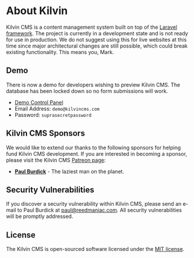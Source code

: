 

# About Kilvin

Kilvin CMS is a content management system built on top of the [Laravel framework](https://laravel.com). The project is currently in a development state and is not ready for use in production. We do not suggest using this for live websites at this time since major architectural changes are still possible, which could break existing functionality. This means you, Mark.

## Demo

There is now a demo for developers wishing to preview Kilvin CMS. The database has been locked down so no form submissions will work.

- [Demo Control Panel](https://demo.kilvincms.com/admin.php)
 - Email Address: `demo@kilvincms.com`
 - Password: `suprasecretpassword`

## Kilvin CMS Sponsors

We would like to extend our thanks to the following sponsors for helping fund Kilvin CMS development. If you are interested in becoming a sponsor, please visit the Kilvin CMS [Patreon page](http://patreon.com/reedmaniac):

- **[Paul Burdick](https://paulburdick.me)** - The laziest man on the planet.

## Security Vulnerabilities

If you discover a security vulnerability within Kilvin CMS, please send an e-mail to Paul Burdick at <a href="mailto:paul@reedmaniac.com">paul@reedmaniac.com</a>. All security vulnerabilities will be promptly addressed.

## License

The Kilvin CMS is open-sourced software licensed under the [MIT license](http://opensource.org/licenses/MIT).

